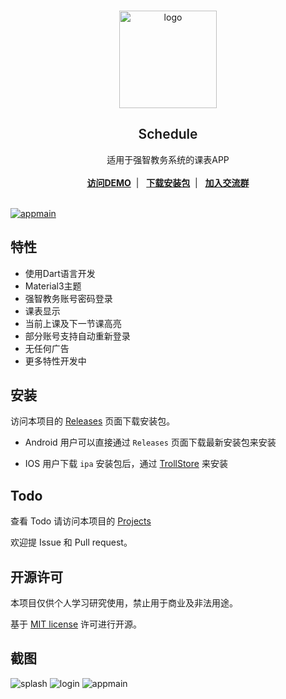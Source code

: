 <br/>

<p align="center">
    <a href="https://github.com/YiQiuYes/schedule" target="blank">
    <img src="assets/images/logo.png" alt="logo" width="156" height="156">
    </a>
    <h2 align="center" style="font-weight: 600">Schedule</h2>

  <p align="center">
    适用于强智教务系统的课表APP
    <br />
    <br />
    <a href="https://github.com/YiQiuYes/schedule" target="blank"><strong>访问DEMO</strong></a>&nbsp;&nbsp;|&nbsp;&nbsp;
    <a href="#section1" target="blank"><strong>下载安装包</strong></a>&nbsp;&nbsp;|&nbsp;&nbsp;
    <a href="https://github.com/YiQiuYes/schedule" target="blank"><strong>加入交流群</strong></a>
    <br />
    <br />
  </p>

[![appmain][appmain-screenshot]](https://github.com/YiQiuYes/schedule)

## 特性

- 使用Dart语言开发
- Material3主题
- 强智教务账号密码登录
- 课表显示
- 当前上课及下一节课高亮
- 部分账号支持自动重新登录
- 无任何广告
- 更多特性开发中

<a id="section1"></a>

## 安装

访问本项目的 [Releases](https://github.com/YiQiuYes/schedule/releases)
页面下载安装包。

- Android 用户可以直接通过 `Releases` 页面下载最新安装包来安装

- IOS 用户下载 `ipa` 安装包后，通过 [TrollStore](https://github.com/opa334/TrollStore) 来安装

## Todo

查看 Todo 请访问本项目的 [Projects](https://github.com/users/YiQiuYes/projects/1)

欢迎提 Issue 和 Pull request。

## 开源许可

本项目仅供个人学习研究使用，禁止用于商业及非法用途。

基于 [MIT license](https://opensource.org/licenses/MIT) 许可进行开源。

## 截图

![splash][splash-screenshot]
![login][login-screenshot]
![appmain][appmain-screenshot]

<!-- MARKDOWN LINKS & IMAGES -->
<!-- https://www.markdownguide.org/basic-syntax/#reference-style-links -->

[splash-screenshot]: assets/images/splash-screenshot.png
[login-screenshot]: assets/images/appmain-screenshot.png
[appmain-screenshot]: assets/images/appmain-screenshot.png
